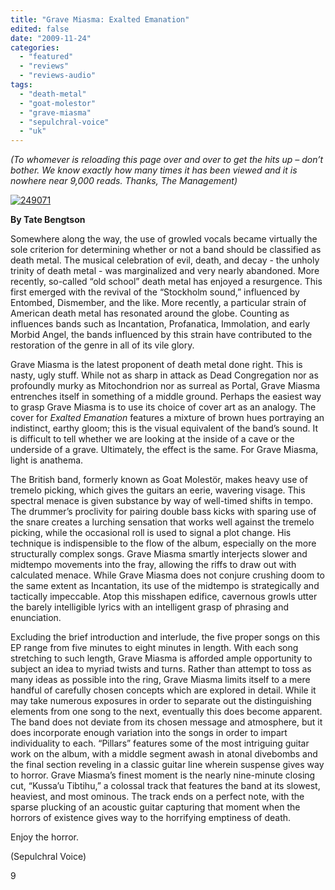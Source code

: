 ```yaml
---
title: "Grave Miasma: Exalted Emanation"
edited: false
date: "2009-11-24"
categories:
  - "featured"
  - "reviews"
  - "reviews-audio"
tags:
  - "death-metal"
  - "goat-molestor"
  - "grave-miasma"
  - "sepulchral-voice"
  - "uk"
---
```


_(To whomever is reloading this page over and over to get the hits up – don’t bother. We know exactly how many times it has been viewed and it is nowhere near 9,000 reads. Thanks, The Management)_

[![249071](http://www.hellbound.ca/wp-content/uploads/2009/11/249071.gif "249071")](http://www.hellbound.ca/wp-content/uploads/2009/11/249071.gif)

**By Tate Bengtson**

Somewhere along the way, the use of growled vocals became virtually the sole criterion for determining whether or not a band should be classified as death metal. The musical celebration of evil, death, and decay - the unholy trinity of death metal - was marginalized and very nearly abandoned. More recently, so-called “old school” death metal has enjoyed a resurgence. This first emerged with the revival of the “Stockholm sound,” influenced by Entombed, Dismember, and the like. More recently, a particular strain of American death metal has resonated around the globe. Counting as influences bands such as Incantation, Profanatica, Immolation, and early Morbid Angel, the bands influenced by this strain have contributed to the restoration of the genre in all of its vile glory.

Grave Miasma is the latest proponent of death metal done right. This is nasty, ugly stuff. While not as sharp in attack as Dead Congregation nor as profoundly murky as Mitochondrion nor as surreal as Portal, Grave Miasma entrenches itself in something of a middle ground. Perhaps the easiest way to grasp Grave Miasma is to use its choice of cover art as an analogy. The cover for _Exalted Emanation_ features a mixture of brown hues portraying an indistinct, earthy gloom; this is the visual equivalent of the band’s sound. It is difficult to tell whether we are looking at the inside of a cave or the underside of a grave. Ultimately, the effect is the same. For Grave Miasma, light is anathema.

The British band, formerly known as Goat Molestör, makes heavy use of tremelo picking, which gives the guitars an eerie, wavering visage. This spectral menace is given substance by way of well-timed shifts in tempo. The drummer’s proclivity for pairing double bass kicks with sparing use of the snare creates a lurching sensation that works well against the tremelo picking, while the occasional roll is used to signal a plot change. His technique is indispensible to the flow of the album, especially on the more structurally complex songs. Grave Miasma smartly interjects slower and midtempo movements into the fray, allowing the riffs to draw out with calculated menace. While Grave Miasma does not conjure crushing doom to the same extent as Incantation, its use of the midtempo is strategically and tactically impeccable. Atop this misshapen edifice, cavernous growls utter the barely intelligible lyrics with an intelligent grasp of phrasing and enunciation.

Excluding the brief introduction and interlude, the five proper songs on this EP range from five minutes to eight minutes in length. With each song stretching to such length, Grave Miasma is afforded ample opportunity to subject an idea to myriad twists and turns. Rather than attempt to toss as many ideas as possible into the ring, Grave Miasma limits itself to a mere handful of carefully chosen concepts which are explored in detail. While it may take numerous exposures in order to separate out the distinguishing elements from one song to the next, eventually this does become apparent. The band does not deviate from its chosen message and atmosphere, but it does incorporate enough variation into the songs in order to impart individuality to each. “Pillars” features some of the most intriguing guitar work on the album, with a middle segment awash in atonal divebombs and the final section reveling in a classic guitar line wherein suspense gives way to horror. Grave Miasma’s finest moment is the nearly nine-minute closing cut, “Kussa’u Tibtihu,” a colossal track that features the band at its slowest, heaviest, and most ominous. The track ends on a perfect note, with the sparse plucking of an acoustic guitar capturing that moment when the horrors of existence gives way to the horrifying emptiness of death.

Enjoy the horror.

(Sepulchral Voice)

9
